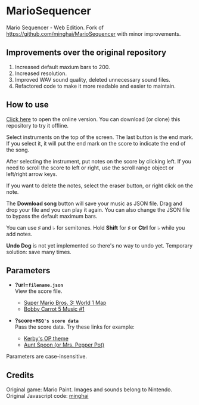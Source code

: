 # MarioSequencer

Mario Sequencer - Web Edition. Fork of <https://github.com/minghai/MarioSequencer> with minor improvements.

## Improvements over the original repository

1. Increased default maxium bars to 200.
2. Increased resolution.
3. Improved WAV sound quality, deleted unnecessary sound files.
4. Refactored code to make it more readable and easier to maintain.

## How to use

[Click here](https://yell0wsuit.github.io/MarioSequencer/) to open the online version. You can download (or clone) this repository to try it offline.

Select instruments on the top of the screen. The last button is the end mark. If you select it, it will put the end mark on the score to indicate the end of the song.

After selecting the instrument, put notes on the score by clicking left. If you need to scroll the score to left or right, use the scroll range object or left/right arrow keys.

If you want to delete the notes, select the eraser button, or right click on the note.

The **Download song** button will save your music as JSON file. Drag and drop your file and you can play it again. You can also change the JSON file to bypass the default maximum bars.

You can use ♯ and ♭ for semitones. Hold **Shift** for ♯ or **Ctrl** for ♭ while you add notes.

**Undo Dog** is not yet implemented so there's no way to undo yet. Temporary solution: save many times.

## Parameters

- **?url=`filename.json`**  
View the score file.
  - [Super Mario Bros. 3: World 1 Map](https://yell0wsuit.github.io/MarioSequencer/?url=songs/smb3world1map.json)
  - [Bobby Carrot 5 Music #1](https://yell0wsuit.github.io/MarioSequencer/?url=songs/bobbycarrot_ingame1.json)

- **?score=`MSQ's score data`**  
Pass the score data. Try these links for example:
  - [Kerby's OP theme](https://yell0wsuit.github.io/MarioSequencer/?SCORE=00AC005C223CCF000114C5F001105CCF0022115F6C011DD225CCF000115F7C0115C08CCF0022115F8C118CDD227C9F0002C749C02F74009F00223C749C2F74DD4C8F93000000000346487000446487000567F84007407F845674AF467F840074367F84074AF0118F007411568F074BF11468F007411568F074BF12849F00742F849C5F74DD4D849F00742F849C05F7412849F007412849C05F744D648F00541F648C04F84567F84007407F845674AF467F840074167F84074AF0118F007411568F074BF11468F007411568F074BF12849F00742F849C5F74DD4D849F04D742F849C4D5F74456885456885000356885456885000&TEMPO=629&LOOP=TRUE&END=97&TIME44=TRUE)
  - [Aunt Spoon (or Mrs. Pepper Pot)](https://yell0wsuit.github.io/MarioSequencer/?SCORE=14ADD201D24034D201D4454ADD201D641D74D201D8494ADD201DA4ADB4D201DC41DADD408CCF07CBF06CAF1D4C8F5C7CC206CB55C7CC21D4C8F5C7CC21D6CB55C7CC22C6C7F0000A5C23C7CC21D7FA503C7F3C7CA73C8CA71D3C9C005C5C7CC507C9C1D7C9F009C9CBCC50BCDC1DBCDF0ACCF7CAFB58CBFCC1DA7B58CACB27C9CB26C8CB21D4C8F5C7CB206CA55C7CB21D4C8F5C7CB21D6CA55C7CB22C6C7F00001DB23C7CB201D7F1C7F8C1C6F8C1C5F8C1C4F8C03C9C3C7F9C05CCC1D5C9F07CCC5CBFCC03CAC1C2D8C0003C6D7C5C6D7C00A200AD0ADBB000000000000000000000000000000000000000000000000000&TEMPO=314&LOOP=FALSE&END=81&TIME44=TRUE)

Parameters are case-insensitive.

## Credits

Original game: Mario Paint. Images and sounds belong to Nintendo.  
Original Javascript code: [minghai](https://github.com/minghai)
